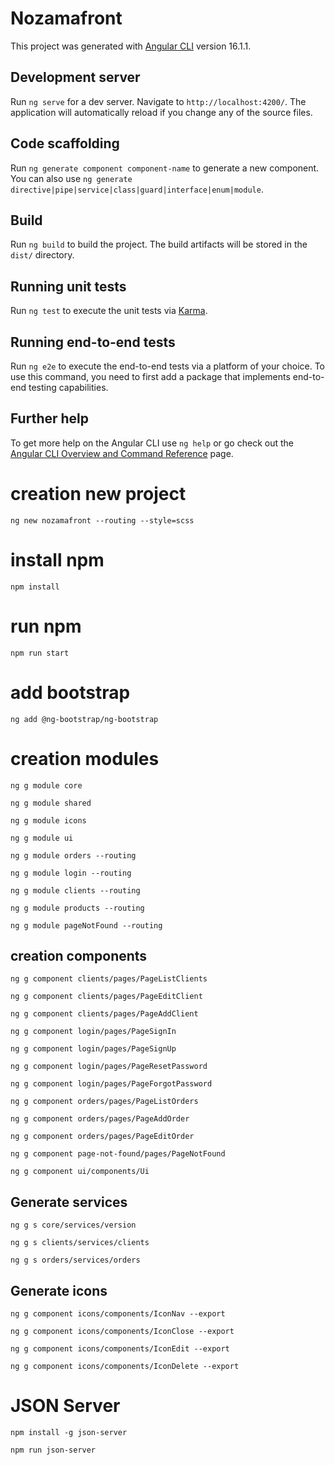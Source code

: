 # Nozamafront

This project was generated with [Angular CLI](https://github.com/angular/angular-cli) version 16.1.1.

## Development server

Run `ng serve` for a dev server. Navigate to `http://localhost:4200/`. The application will automatically reload if you change any of the source files.

## Code scaffolding

Run `ng generate component component-name` to generate a new component. You can also use `ng generate directive|pipe|service|class|guard|interface|enum|module`.

## Build

Run `ng build` to build the project. The build artifacts will be stored in the `dist/` directory.

## Running unit tests

Run `ng test` to execute the unit tests via [Karma](https://karma-runner.github.io).

## Running end-to-end tests

Run `ng e2e` to execute the end-to-end tests via a platform of your choice. To use this command, you need to first add a package that implements end-to-end testing capabilities.

## Further help

To get more help on the Angular CLI use `ng help` or go check out the [Angular CLI Overview and Command Reference](https://angular.io/cli) page.

# creation new project

`ng new nozamafront --routing --style=scss`

# install npm

`npm install`

# run npm 

`npm run start`

# add bootstrap

`ng add @ng-bootstrap/ng-bootstrap`

# creation modules

`ng g module core`

`ng g module shared`

`ng g module icons`

`ng g module ui`

`ng g module orders --routing`

`ng g module login --routing`

`ng g module clients --routing`

`ng g module products --routing`

`ng g module pageNotFound --routing`

## creation  components

`ng g component clients/pages/PageListClients`

`ng g component clients/pages/PageEditClient`

`ng g component clients/pages/PageAddClient`



`ng g component login/pages/PageSignIn`

`ng g component login/pages/PageSignUp`

`ng g component login/pages/PageResetPassword`

`ng g component login/pages/PageForgotPassword`


`ng g component orders/pages/PageListOrders`

`ng g component orders/pages/PageAddOrder`

`ng g component orders/pages/PageEditOrder`

`ng g component page-not-found/pages/PageNotFound`


`ng g component ui/components/Ui`

## Generate services

`ng g s core/services/version`

`ng g s clients/services/clients`

`ng g s orders/services/orders`

## Generate icons

`ng g component icons/components/IconNav --export`

`ng g component icons/components/IconClose --export`

`ng g component icons/components/IconEdit --export`

`ng g component icons/components/IconDelete --export`

# JSON Server

`npm install -g json-server`

`npm run json-server`